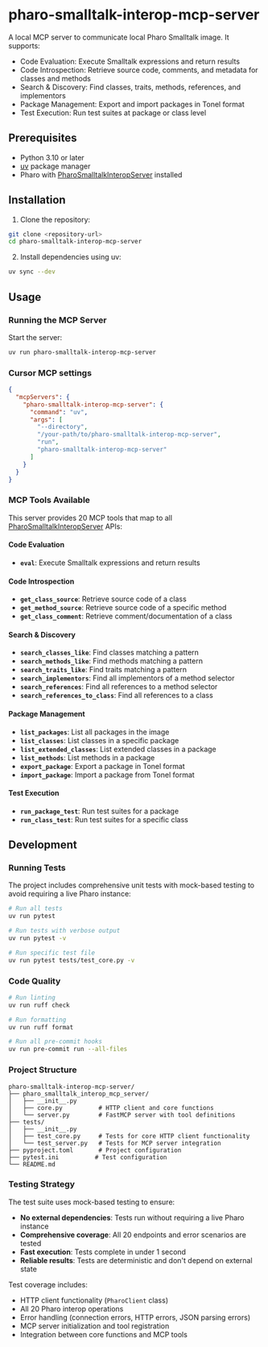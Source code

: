 # pharo-smalltalk-interop-mcp-server

A local MCP server to communicate local Pharo Smalltalk image.
It supports:
- Code Evaluation: Execute Smalltalk expressions and return results
- Code Introspection: Retrieve source code, comments, and metadata for classes and methods
- Search & Discovery: Find classes, traits, methods, references, and implementors
- Package Management: Export and import packages in Tonel format
- Test Execution: Run test suites at package or class level

## Prerequisites

- Python 3.10 or later
- [uv](https://docs.astral.sh/uv/) package manager
- Pharo with [PharoSmalltalkInteropServer](https://github.com/mumez/PharoSmalltalkInteropServer) installed

## Installation

1. Clone the repository:

```bash
git clone <repository-url>
cd pharo-smalltalk-interop-mcp-server
```

2. Install dependencies using uv:

```bash
uv sync --dev
```

## Usage

### Running the MCP Server

Start the server:

```bash
uv run pharo-smalltalk-interop-mcp-server
```

### Cursor MCP settings

```json:mcp.json
{
  "mcpServers": {
    "pharo-smalltalk-interop-mcp-server": {
      "command": "uv",
      "args": [
        "--directory",
        "/your-path/to/pharo-smalltalk-interop-mcp-server",
        "run",
        "pharo-smalltalk-interop-mcp-server"
      ]
    }
  }
}
```

### MCP Tools Available

This server provides 20 MCP tools that map to all [PharoSmalltalkInteropServer](https://github.com/mumez/PharoSmalltalkInteropServer/blob/main/spec/openapi.json) APIs:

#### Code Evaluation
- **`eval`**: Execute Smalltalk expressions and return results

#### Code Introspection
- **`get_class_source`**: Retrieve source code of a class
- **`get_method_source`**: Retrieve source code of a specific method
- **`get_class_comment`**: Retrieve comment/documentation of a class

#### Search & Discovery
- **`search_classes_like`**: Find classes matching a pattern
- **`search_methods_like`**: Find methods matching a pattern
- **`search_traits_like`**: Find traits matching a pattern
- **`search_implementors`**: Find all implementors of a method selector
- **`search_references`**: Find all references to a method selector
- **`search_references_to_class`**: Find all references to a class

#### Package Management
- **`list_packages`**: List all packages in the image
- **`list_classes`**: List classes in a specific package
- **`list_extended_classes`**: List extended classes in a package
- **`list_methods`**: List methods in a package
- **`export_package`**: Export a package in Tonel format
- **`import_package`**: Import a package from Tonel format

#### Test Execution
- **`run_package_test`**: Run test suites for a package
- **`run_class_test`**: Run test suites for a specific class

## Development

### Running Tests

The project includes comprehensive unit tests with mock-based testing to avoid requiring a live Pharo instance:

```bash
# Run all tests
uv run pytest

# Run tests with verbose output
uv run pytest -v

# Run specific test file
uv run pytest tests/test_core.py -v
```

### Code Quality

```bash
# Run linting
uv run ruff check

# Run formatting
uv run ruff format

# Run all pre-commit hooks
uv run pre-commit run --all-files
```

### Project Structure

```
pharo-smalltalk-interop-mcp-server/
├── pharo_smalltalk_interop_mcp_server/
│   ├── __init__.py
│   ├── core.py          # HTTP client and core functions
│   └── server.py        # FastMCP server with tool definitions
├── tests/
│   ├── __init__.py
│   ├── test_core.py     # Tests for core HTTP client functionality
│   └── test_server.py   # Tests for MCP server integration
├── pyproject.toml       # Project configuration
├── pytest.ini          # Test configuration
└── README.md
```

### Testing Strategy

The test suite uses mock-based testing to ensure:
- **No external dependencies**: Tests run without requiring a live Pharo instance
- **Comprehensive coverage**: All 20 endpoints and error scenarios are tested
- **Fast execution**: Tests complete in under 1 second
- **Reliable results**: Tests are deterministic and don't depend on external state

Test coverage includes:
- HTTP client functionality (`PharoClient` class)
- All 20 Pharo interop operations
- Error handling (connection errors, HTTP errors, JSON parsing errors)
- MCP server initialization and tool registration
- Integration between core functions and MCP tools
